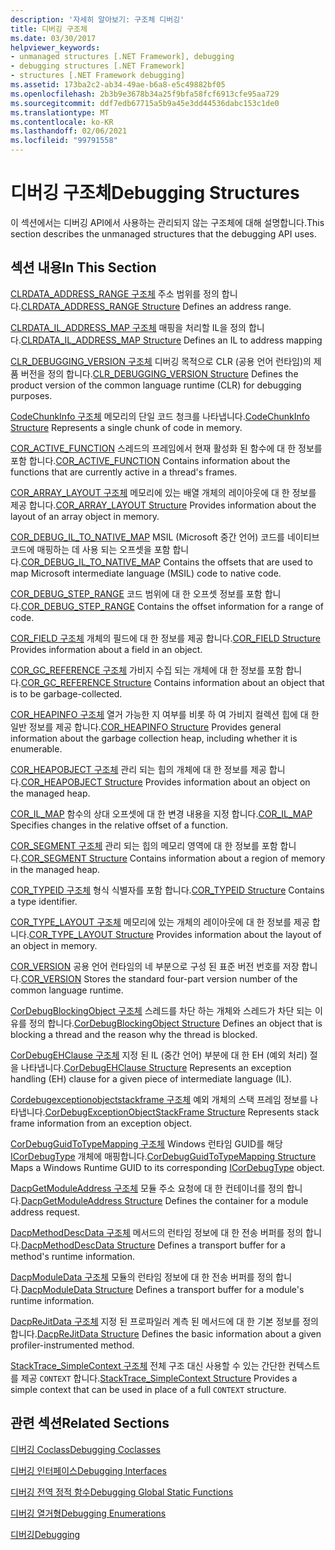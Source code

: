 ```yaml
---
description: '자세히 알아보기: 구조체 디버깅'
title: 디버깅 구조체
ms.date: 03/30/2017
helpviewer_keywords:
- unmanaged structures [.NET Framework], debugging
- debugging structures [.NET Framework]
- structures [.NET Framework debugging]
ms.assetid: 173ba2c2-ab34-49ae-b6a8-e5c49882bf05
ms.openlocfilehash: 2b3b9e3678b34a25f9bfa58fcf6913cfe95aa729
ms.sourcegitcommit: ddf7edb67715a5b9a45e3dd44536dabc153c1de0
ms.translationtype: MT
ms.contentlocale: ko-KR
ms.lasthandoff: 02/06/2021
ms.locfileid: "99791558"
---
```

# <a name="debugging-structures"></a><span data-ttu-id="3134e-103">디버깅 구조체</span><span class="sxs-lookup"><span data-stu-id="3134e-103">Debugging Structures</span></span>

<span data-ttu-id="3134e-104">이 섹션에서는 디버깅 API에서 사용하는 관리되지 않는 구조체에 대해 설명합니다.</span><span class="sxs-lookup"><span data-stu-id="3134e-104">This section describes the unmanaged structures that the debugging API uses.</span></span>

## <a name="in-this-section"></a><span data-ttu-id="3134e-105">섹션 내용</span><span class="sxs-lookup"><span data-stu-id="3134e-105">In This Section</span></span>

 <span data-ttu-id="3134e-106">[CLRDATA_ADDRESS_RANGE 구조체](clrdata-address-range-structure.md) 주소 범위를 정의 합니다.</span><span class="sxs-lookup"><span data-stu-id="3134e-106">[CLRDATA_ADDRESS_RANGE Structure](clrdata-address-range-structure.md) Defines an address range.</span></span>

 <span data-ttu-id="3134e-107">[CLRDATA_IL_ADDRESS_MAP 구조체](clrdata-il-address-map-structure.md) 매핑을 처리할 IL을 정의 합니다.</span><span class="sxs-lookup"><span data-stu-id="3134e-107">[CLRDATA_IL_ADDRESS_MAP Structure](clrdata-il-address-map-structure.md) Defines an IL to address mapping</span></span>

 <span data-ttu-id="3134e-108">[CLR_DEBUGGING_VERSION 구조체](clr-debugging-version-structure.md) 디버깅 목적으로 CLR (공용 언어 런타임)의 제품 버전을 정의 합니다.</span><span class="sxs-lookup"><span data-stu-id="3134e-108">[CLR_DEBUGGING_VERSION Structure](clr-debugging-version-structure.md) Defines the product version of the common language runtime (CLR) for debugging purposes.</span></span>

 <span data-ttu-id="3134e-109">[CodeChunkInfo 구조체](codechunkinfo-structure.md) 메모리의 단일 코드 청크를 나타냅니다.</span><span class="sxs-lookup"><span data-stu-id="3134e-109">[CodeChunkInfo Structure](codechunkinfo-structure.md) Represents a single chunk of code in memory.</span></span>

 <span data-ttu-id="3134e-110">[COR_ACTIVE_FUNCTION](cor-active-function-structure.md) 스레드의 프레임에서 현재 활성화 된 함수에 대 한 정보를 포함 합니다.</span><span class="sxs-lookup"><span data-stu-id="3134e-110">[COR_ACTIVE_FUNCTION](cor-active-function-structure.md) Contains information about the functions that are currently active in a thread's frames.</span></span>

 <span data-ttu-id="3134e-111">[COR_ARRAY_LAYOUT 구조체](cor-array-layout-structure.md) 메모리에 있는 배열 개체의 레이아웃에 대 한 정보를 제공 합니다.</span><span class="sxs-lookup"><span data-stu-id="3134e-111">[COR_ARRAY_LAYOUT Structure](cor-array-layout-structure.md) Provides information about the layout of an array object in memory.</span></span>

 <span data-ttu-id="3134e-112">[COR_DEBUG_IL_TO_NATIVE_MAP](cor-debug-il-to-native-map-structure.md) MSIL (Microsoft 중간 언어) 코드를 네이티브 코드에 매핑하는 데 사용 되는 오프셋을 포함 합니다.</span><span class="sxs-lookup"><span data-stu-id="3134e-112">[COR_DEBUG_IL_TO_NATIVE_MAP](cor-debug-il-to-native-map-structure.md) Contains the offsets that are used to map Microsoft intermediate language (MSIL) code to native code.</span></span>

 <span data-ttu-id="3134e-113">[COR_DEBUG_STEP_RANGE](cor-debug-step-range-structure.md) 코드 범위에 대 한 오프셋 정보를 포함 합니다.</span><span class="sxs-lookup"><span data-stu-id="3134e-113">[COR_DEBUG_STEP_RANGE](cor-debug-step-range-structure.md) Contains the offset information for a range of code.</span></span>

 <span data-ttu-id="3134e-114">[COR_FIELD 구조체](cor-field-structure.md) 개체의 필드에 대 한 정보를 제공 합니다.</span><span class="sxs-lookup"><span data-stu-id="3134e-114">[COR_FIELD Structure](cor-field-structure.md) Provides information about a field in an object.</span></span>

 <span data-ttu-id="3134e-115">[COR_GC_REFERENCE 구조체](cor-gc-reference-structure.md) 가비지 수집 되는 개체에 대 한 정보를 포함 합니다.</span><span class="sxs-lookup"><span data-stu-id="3134e-115">[COR_GC_REFERENCE Structure](cor-gc-reference-structure.md) Contains information about an object that is to be garbage-collected.</span></span>

 <span data-ttu-id="3134e-116">[COR_HEAPINFO 구조체](cor-heapinfo-structure.md) 열거 가능한 지 여부를 비롯 하 여 가비지 컬렉션 힙에 대 한 일반 정보를 제공 합니다.</span><span class="sxs-lookup"><span data-stu-id="3134e-116">[COR_HEAPINFO Structure](cor-heapinfo-structure.md) Provides general information about the garbage collection heap, including whether it is enumerable.</span></span>

 <span data-ttu-id="3134e-117">[COR_HEAPOBJECT 구조체](cor-heapobject-structure.md) 관리 되는 힙의 개체에 대 한 정보를 제공 합니다.</span><span class="sxs-lookup"><span data-stu-id="3134e-117">[COR_HEAPOBJECT Structure](cor-heapobject-structure.md) Provides information about an object on the managed heap.</span></span>

 <span data-ttu-id="3134e-118">[COR_IL_MAP](cor-il-map-structure.md) 함수의 상대 오프셋에 대 한 변경 내용을 지정 합니다.</span><span class="sxs-lookup"><span data-stu-id="3134e-118">[COR_IL_MAP](cor-il-map-structure.md) Specifies changes in the relative offset of a function.</span></span>

 <span data-ttu-id="3134e-119">[COR_SEGMENT 구조체](cor-segment-structure.md) 관리 되는 힙의 메모리 영역에 대 한 정보를 포함 합니다.</span><span class="sxs-lookup"><span data-stu-id="3134e-119">[COR_SEGMENT Structure](cor-segment-structure.md) Contains information about a region of memory in the managed heap.</span></span>

 <span data-ttu-id="3134e-120">[COR_TYPEID 구조체](cor-typeid-structure.md) 형식 식별자를 포함 합니다.</span><span class="sxs-lookup"><span data-stu-id="3134e-120">[COR_TYPEID Structure](cor-typeid-structure.md) Contains a type identifier.</span></span>

 <span data-ttu-id="3134e-121">[COR_TYPE_LAYOUT 구조체](cor-type-layout-structure.md) 메모리에 있는 개체의 레이아웃에 대 한 정보를 제공 합니다.</span><span class="sxs-lookup"><span data-stu-id="3134e-121">[COR_TYPE_LAYOUT Structure](cor-type-layout-structure.md) Provides information about the layout of an object in memory.</span></span>

 <span data-ttu-id="3134e-122">[COR_VERSION](cor-version-structure.md) 공용 언어 런타임의 네 부분으로 구성 된 표준 버전 번호를 저장 합니다.</span><span class="sxs-lookup"><span data-stu-id="3134e-122">[COR_VERSION](cor-version-structure.md) Stores the standard four-part version number of the common language runtime.</span></span>

 <span data-ttu-id="3134e-123">[CorDebugBlockingObject 구조체](cordebugblockingobject-structure.md) 스레드를 차단 하는 개체와 스레드가 차단 되는 이유를 정의 합니다.</span><span class="sxs-lookup"><span data-stu-id="3134e-123">[CorDebugBlockingObject Structure](cordebugblockingobject-structure.md) Defines an object that is blocking a thread and the reason why the thread is blocked.</span></span>

 <span data-ttu-id="3134e-124">[CorDebugEHClause 구조체](cordebugehclause-structure.md) 지정 된 IL (중간 언어) 부분에 대 한 EH (예외 처리) 절을 나타냅니다.</span><span class="sxs-lookup"><span data-stu-id="3134e-124">[CorDebugEHClause Structure](cordebugehclause-structure.md) Represents an exception handling (EH) clause for a given piece of intermediate language (IL).</span></span>

 <span data-ttu-id="3134e-125">[Cordebugexceptionobjectstackframe 구조체](cordebugexceptionobjectstackframe-structure.md) 예외 개체의 스택 프레임 정보를 나타냅니다.</span><span class="sxs-lookup"><span data-stu-id="3134e-125">[CorDebugExceptionObjectStackFrame Structure](cordebugexceptionobjectstackframe-structure.md) Represents stack frame information from an exception object.</span></span>

 <span data-ttu-id="3134e-126">[CorDebugGuidToTypeMapping 구조체](cordebugguidtotypemapping-structure.md) Windows 런타임 GUID를 해당 [ICorDebugType](icordebugtype-interface.md) 개체에 매핑합니다.</span><span class="sxs-lookup"><span data-stu-id="3134e-126">[CorDebugGuidToTypeMapping Structure](cordebugguidtotypemapping-structure.md) Maps a Windows Runtime GUID to its corresponding [ICorDebugType](icordebugtype-interface.md) object.</span></span>

 <span data-ttu-id="3134e-127">[DacpGetModuleAddress 구조체](dacpgetmoduleaddress-structure.md) 모듈 주소 요청에 대 한 컨테이너를 정의 합니다.</span><span class="sxs-lookup"><span data-stu-id="3134e-127">[DacpGetModuleAddress Structure](dacpgetmoduleaddress-structure.md) Defines the container for a module address request.</span></span>

 <span data-ttu-id="3134e-128">[DacpMethodDescData 구조체](dacpmethoddescdata-structure.md) 메서드의 런타임 정보에 대 한 전송 버퍼를 정의 합니다.</span><span class="sxs-lookup"><span data-stu-id="3134e-128">[DacpMethodDescData Structure](dacpmethoddescdata-structure.md) Defines a transport buffer for a method's runtime information.</span></span>

 <span data-ttu-id="3134e-129">[DacpModuleData 구조체](dacpmoduledata-structure.md) 모듈의 런타임 정보에 대 한 전송 버퍼를 정의 합니다.</span><span class="sxs-lookup"><span data-stu-id="3134e-129">[DacpModuleData Structure](dacpmoduledata-structure.md) Defines a transport buffer for a module's runtime information.</span></span>

 <span data-ttu-id="3134e-130">[DacpReJitData 구조체](dacprejitdata-structure.md) 지정 된 프로파일러 계측 된 메서드에 대 한 기본 정보를 정의 합니다.</span><span class="sxs-lookup"><span data-stu-id="3134e-130">[DacpReJitData Structure](dacprejitdata-structure.md) Defines the basic information about a given profiler-instrumented method.</span></span>

 <span data-ttu-id="3134e-131">[StackTrace_SimpleContext 구조체](stacktrace-simplecontext-structure.md) 전체 구조 대신 사용할 수 있는 간단한 컨텍스트를 제공 `CONTEXT` 합니다.</span><span class="sxs-lookup"><span data-stu-id="3134e-131">[StackTrace_SimpleContext Structure](stacktrace-simplecontext-structure.md) Provides a simple context that can be used in place of a full `CONTEXT` structure.</span></span>

## <a name="related-sections"></a><span data-ttu-id="3134e-132">관련 섹션</span><span class="sxs-lookup"><span data-stu-id="3134e-132">Related Sections</span></span>

 [<span data-ttu-id="3134e-133">디버깅 Coclass</span><span class="sxs-lookup"><span data-stu-id="3134e-133">Debugging Coclasses</span></span>](debugging-coclasses.md)

 [<span data-ttu-id="3134e-134">디버깅 인터페이스</span><span class="sxs-lookup"><span data-stu-id="3134e-134">Debugging Interfaces</span></span>](debugging-interfaces.md)

 [<span data-ttu-id="3134e-135">디버깅 전역 정적 함수</span><span class="sxs-lookup"><span data-stu-id="3134e-135">Debugging Global Static Functions</span></span>](debugging-global-static-functions.md)

 [<span data-ttu-id="3134e-136">디버깅 열거형</span><span class="sxs-lookup"><span data-stu-id="3134e-136">Debugging Enumerations</span></span>](debugging-enumerations.md)

 [<span data-ttu-id="3134e-137">디버깅</span><span class="sxs-lookup"><span data-stu-id="3134e-137">Debugging</span></span>](index.md)
